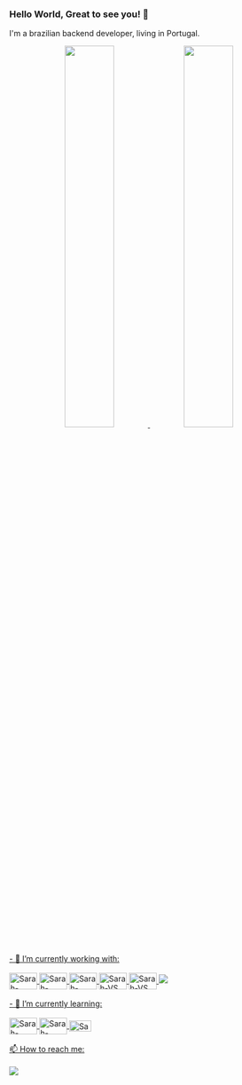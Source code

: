 ### Hello World, Great to see you! 👋

I'm a brazilian backend developer, living in Portugal. 
<div align="center">
  <a href="https://github.com/sarinhac">
  <img height="42%" src="https://github-readme-stats.vercel.app/api?username=sarinhac&show_icons=true&theme=jolly&include_all_commits=true&count_private=true"/>
  <img height="42%" src="https://github-readme-stats.vercel.app/api/top-langs/?username=sarinhac&layout=compact&langs_count=7&theme=jolly"/>
</div>

<div>
- 🔭 I’m currently working with:<br>
<div style="display: inline_block"><br>
  <img align="center" alt="Sarah-DotNet" height="30" width="50" src="https://cdn.jsdelivr.net/gh/devicons/devicon/icons/dot-net/dot-net-plain-wordmark.svg">
  <img align="center" alt="Sarah-NotNetCore" height="30" width="50" src="https://cdn.jsdelivr.net/gh/devicons/devicon/icons/dotnetcore/dotnetcore-original.svg">
  <img align="center" alt="Sarah-CSharp" height="30" width="50" src="https://cdn.jsdelivr.net/gh/devicons/devicon/icons/csharp/csharp-original.svg">
  <img align="center" alt="Sarah-VS" height="30" width="50" src="https://cdn.jsdelivr.net/gh/devicons/devicon/icons/visualstudio/visualstudio-plain.svg">
  <img align="center" alt="Sarah-VS" height="30" width="50" src="https://cdn.jsdelivr.net/gh/devicons/devicon/icons/git/git-plain.svg"> 
  <img src="https://img.shields.io/badge/Microsoft_SQL_Server-CC2927?style=for-the-badge&logo=microsoft-sql-server&logoColor=white">
</div>
</div><br>

<div>
- 🌱 I’m currently learning:<br>
<div style="display: inline_block"><br>
  <img align="center" alt="Sarah-Xamarin" height="30" width="50" src="https://cdn.jsdelivr.net/gh/devicons/devicon/icons/xamarin/xamarin-original.svg">
  <img align="center" alt="Sarah-Docker" height="30" width="50" src="https://cdn.jsdelivr.net/gh/devicons/devicon/icons/docker/docker-plain-wordmark.svg">
  <img align="center" alt="Sarah-Docker" height="20" width="40" src="https://cdn.jsdelivr.net/gh/devicons/devicon/icons/azure/azure-original.svg">
</div>
</div><br>

<div>
📫 How to reach me:
<div style="display: inline_block"><br>
<a href="https://www.linkedin.com/in/sarah-angelica-carvalho-sobral/" target="_blank"><img src="https://img.shields.io/badge/LinkedIn-0077B5?style=for-the-badge&logo=linkedin&logoColor=white" target="_blank"></a>
</div>
</div><br>

